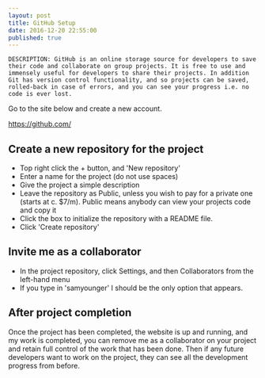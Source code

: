```yaml
---
layout: post
title: GitHub Setup
date: 2016-12-20 22:55:00
published: true
---
```


    DESCRIPTION: GitHub is an online storage source for developers to save their code and collaborate on group projects. It is free to use and immensely useful for developers to share their projects. In addition Git has version control functionality, and so projects can be saved, rolled-back in case of errors, and you can see your progress i.e. no code is ever lost.

Go to the site below and create a new account.

<https://github.com/>

## Create a new repository for the project

  * Top right click the + button, and 'New repository'
  * Enter a name for the project (do not use spaces)
  * Give the project a simple description
  * Leave the repository as Public, unless you wish to pay for a private one (starts at c. $7/m). Public means anybody can view your projects code and copy it
  * Click the box to initialize the repository with a README file.
  * Click 'Create repository'

## Invite me as a collaborator
  * In the project repository, click Settings, and then Collaborators from the left-hand menu
  * If you type in 'samyounger' I should be the only option that appears.

## After project completion
Once the project has been completed, the website is up and running, and my work is completed, you can remove me as a collaborator on your project and retain full control of the work that has been done. Then if any future developers want to work on the project, they can see all the development progress from before.
